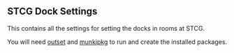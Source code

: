 ## STCG Dock Settings

This contains all the settings for setting the docks in rooms at STCG.

You will need [outset](https://github.com/chilcote/outset) and [munkipkg](https://github.com/munki/munki-pkg) to run and create the installed packages.

